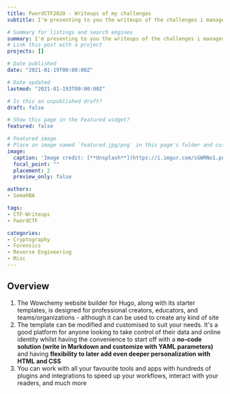 ```yaml
---
title: FwordCTF2020 - Writeups of my challenges
subtitle: I'm presenting to you the writeups of the challenges i managed to create during FwordCTF2020.

# Summary for listings and search engines
summary: I'm presenting to you the writeups of the challenges i managed to create during FwordCTF2020.
# Link this post with a project
projects: []

# Date published
date: "2021-01-19T00:00:00Z"

# Date updated
lastmod: "2021-01-193T00:00:00Z"

# Is this an unpublished draft?
draft: false

# Show this page in the Featured widget?
featured: false

# Featured image
# Place an image named `featured.jpg/png` in this page's folder and customize its options here.
image:
  caption: 'Image credit: [**Unsplash**](https://i.imgur.com/sGWRNo1.png)'
  focal_point: ""
  placement: 2
  preview_only: false

authors:
- SemahBA

tags:
- CTF-Writeups
- FwordCTF

categories:
- Cryptography
- Forensics
- Reverse Engineering
- Misc
---
```


## Overview

1. The Wowchemy website builder for Hugo, along with its starter templates, is designed for professional creators, educators, and teams/organizations - although it can be used to create any kind of site
2. The template can be modified and customised to suit your needs. It's a good platform for anyone looking to take control of their data and online identity whilst having the convenience to start off with a **no-code solution (write in Markdown and customize with YAML parameters)** and having **flexibility to later add even deeper personalization with HTML and CSS**
3. You can work with all your favourite tools and apps with hundreds of plugins and integrations to speed up your workflows, interact with your readers, and much more
